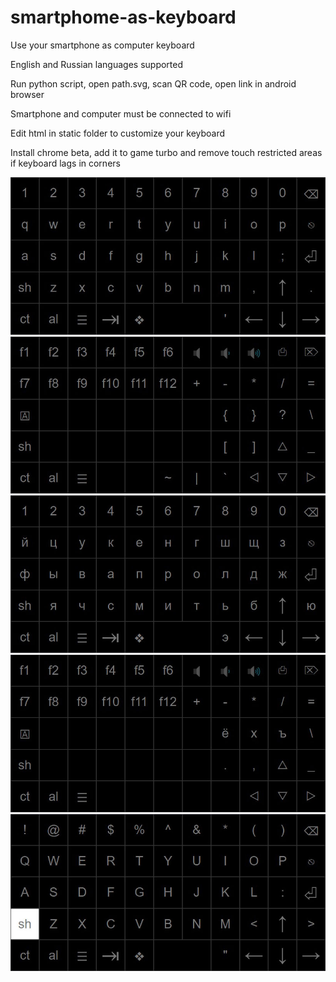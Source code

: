 # smartphome-as-keyboard
Use your smartphone as computer keyboard

English and Russian languages supported

Run python script, open path.svg, scan QR code, open link in android browser

Smartphone and computer must be connected to wifi

Edit html in static folder to customize your keyboard

Install chrome beta, add it to game turbo and remove touch restricted areas if keyboard lags in corners

![alt text](https://github.com/mozg4D/smartphome-as-keyboard/blob/main/1.jpg?raw=true)
![alt text](https://github.com/mozg4D/smartphome-as-keyboard/blob/main/2.jpg?raw=true)
![alt text](https://github.com/mozg4D/smartphome-as-keyboard/blob/main/3.jpg?raw=true)
![alt text](https://github.com/mozg4D/smartphome-as-keyboard/blob/main/4.jpg?raw=true)
![alt text](https://github.com/mozg4D/smartphome-as-keyboard/blob/main/5.jpg?raw=true)
